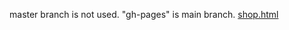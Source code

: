 master branch is not used. "gh-pages" is main branch.
[shop.html](http://gyu-don.github.io/sweetsprefecture/shop.html)
